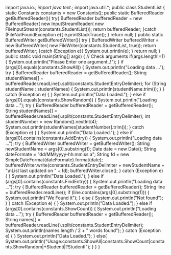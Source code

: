 import java.io.*;
import java.text.*;
import java.util.*;
public class StudentList {
    static Constants constants = new Constants();
    public static BufferedReader getBufferedReader(){
        try{
            BufferedReader bufferedReader = new BufferedReader(
                    new InputStreamReader(
                            new FileInputStream(constants.StudentList)));
            return  bufferedReader;
        }catch (FileNotFoundException e){
            e.printStackTrace();
        }
        return null;
    }
    public static BufferedWriter getBufferedWriter(){
        try {
            BufferedWriter bufferedWriter = new BufferedWriter(
                    new FileWriter(constants.StudentList, true));
             return  bufferedWriter;
        }catch (Exception e){
            System.out.println(e);
        }
        return  null;
    }
    public static void main(String[] args) {
  //            Check arguments
        if(args.length!=1)
        {
            System.out.println("Please Enter one argument..!");
        }
        if (args[0].equals(constants.ShowAll)) {
            System.out.println("Loading data ...");
            try {
               BufferedReader bufferedReader = getBufferedReader();
                String studentNames[] = bufferedReader.readLine().split(constants.StudentEntryDelimiter);
                for (String studentName : studentNames) {
                    System.out.println(studentName.trim());
                }
            } catch (Exception e) {
            }
            System.out.println("Data Loaded.");
        } else if (args[0].equals(constants.ShowRandom)) {
            System.out.println("Loading data ...");
            try {
                BufferedReader bufferedReader = getBufferedReader();
                                String studentNames[] = bufferedReader.readLine().split(constants.StudentEntryDelimiter);
                int studentNumber = new Random().nextInt(4);
                System.out.println(studentNames[studentNumber].trim());
            } catch (Exception e) {
            }
            System.out.println("Data Loaded.");
        } else if (args[0].contains(constants.AddEntry)) {
            System.out.println("Loading data ...");
            try {
                BufferedWriter bufferedWriter = getBufferedWriter();
                String newStudentName = args[0].substring(1);
                Date date = new Date();
                String dateFormate = "dd/MM/yyyy-hh:mm:ss a";
                                String fd = new SimpleDateFormat(dateFormate).format(date);
                bufferedWriter.write(constants.StudentEntryDelimiter + newStudentName + "\nList last updated on " + fd);
                bufferedWriter.close();
            } catch (Exception e) {
            }
            System.out.println("Data Loaded.");
        } else if (args[0].contains(constants.FindEntry)) {
            System.out.println("Loading data ...");
            try {
                BufferedReader bufferedReader = getBufferedReader();
                String line = bufferedReader.readLine();
                if (line.contains(args[0].substring(1))) {
                    System.out.println("We Found it");
                } else {
                    System.out.println("Not found");
                }
            } catch (Exception e) {
            }
            System.out.println("Data Loaded.");
        } else if (args[0].contains(constants.ShowCount)) {
            System.out.println("Loading data ...");
            try {
                BufferedReader bufferedReader = getBufferedReader();
                                String names[] = bufferedReader.readLine().split(constants.StudentEntryDelimiter);
                System.out.println(names.length / 2 + " words found");
            } catch (Exception e) {
            }
            System.out.println("Data Loaded.");
        }
        else{
            System.out.println("Usage:constants.ShowAll|constants.ShowCount|constants.ShowRandom|+Studenti|?StudentI");
        }
    }
}
